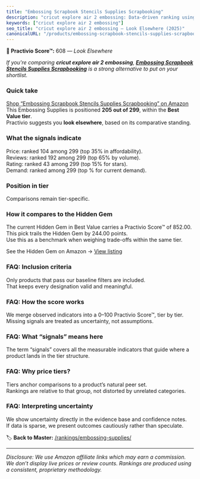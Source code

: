 ```yaml
---
title: "Embossing Scrapbook Stencils Supplies Scrapbooking"
description: "cricut explore air 2 embossing: Data-driven ranking using the Practivio Score™. Positioned by quality, value, demand, findability, momentum."
keywords: ["cricut explore air 2 embossing"]
seo_title: "cricut explore air 2 embossing — Look Elsewhere (2025)"
canonicalURL: "/products/embossing-scrapbook-stencils-supplies-scrapbooking-B0CQRX2VZC/"
---
```


**🚫 Practivio Score™:** 608 — _Look Elsewhere_


*If you're comparing **cricut explore air 2 embossing**, **[Embossing Scrapbook Stencils Supplies Scrapbooking](https://www.amazon.com/dp/B0CQRX2VZC?tag=practivio-20)** is a strong alternative to put on your shortlist.*
### Quick take
[Shop “Embossing Scrapbook Stencils Supplies Scrapbooking” on Amazon](https://www.amazon.com/dp/B0CQRX2VZC?tag=practivio-20)
This Embossing Supplies is positioned **205 out of 299**, within the **Best Value tier**.  
Practivio suggests you **look elsewhere**, based on its comparative standing.

### What the signals indicate
Price: ranked 104 among 299 (top 35% in affordability).  
Reviews: ranked 192 among 299 (top 65% by volume).  
Rating: ranked 43 among 299 (top 15% for stars).  
Demand: ranked  among 299 (top % for current demand).

### Position in tier
Comparisons remain tier-specific.

### How it compares to the Hidden Gem
The current Hidden Gem in Best Value carries a Practivio Score™ of 852.00.  
This pick trails the Hidden Gem by 244.00 points.  
Use this as a benchmark when weighing trade-offs within the same tier.  

See the Hidden Gem on Amazon → [View listing](https://www.amazon.com/dp/B095HXH34C?tag=practivio-20)

### FAQ: Inclusion criteria
Only products that pass our baseline filters are included.  
That keeps every designation valid and meaningful.

### FAQ: How the score works
We merge observed indicators into a 0–100 Practivio Score™, tier by tier.  
Missing signals are treated as uncertainty, not assumptions.

### FAQ: What “signals” means here
The term “signals” covers all the measurable indicators that guide where a product lands in the tier structure.

### FAQ: Why price tiers?
Tiers anchor comparisons to a product’s natural peer set.  
Rankings are relative to that group, not distorted by unrelated categories.

### FAQ: Interpreting uncertainty
We show uncertainty directly in the evidence base and confidence notes.  
If data is sparse, we present outcomes cautiously rather than speculate.


🏷️ **Back to Master:** [/rankings/embossing-supplies/](/rankings/embossing-supplies/)

---
_Disclosure: We use Amazon affiliate links which may earn a commission. We don’t display live prices or review counts. Rankings are produced using a consistent, proprietary methodology._
